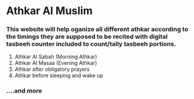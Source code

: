 # Athkar Al Muslim

### This website will help oganize all different athkar according to the timings they are supposed to be recited with digital tasbeeh counter included to count/tally tasbeeh portions.

1. Athkar Al Sabah (Morning Athkar)
2. Athkar Al Masaa (Evening Athkar)
3. Athkar after obligatory prayers
4. Athkar before sleeping and wake up
### ....and more

